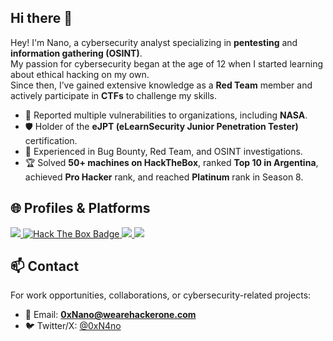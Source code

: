 ## Hi there 👋

Hey! I'm Nano, a cybersecurity analyst specializing in **pentesting** and **information gathering (OSINT)**.  
My passion for cybersecurity began at the age of 12 when I started learning about ethical hacking on my own.  
Since then, I’ve gained extensive knowledge as a **Red Team** member and actively participate in **CTFs** to challenge my skills.

- 🔐 Reported multiple vulnerabilities to organizations, including **NASA**.
- 🛡️ Holder of the **eJPT (eLearnSecurity Junior Penetration Tester)** certification.
- 🎯 Experienced in Bug Bounty, Red Team, and OSINT investigations.
- 🏆 Solved **50+ machines on HackTheBox**, ranked **Top 10 in Argentina**, achieved **Pro Hacker** rank, and reached **Platinum** rank in Season 8.

## 🌐 Profiles & Platforms

<p align="left">
  <a href="https://bugcrowd.com/0xNano" target="_blank">
    <img src="https://img.shields.io/badge/Bugcrowd-%23F26822.svg?&style=for-the-badge&logo=bugcrowd&logoColor=white" />
  </a>
  <a href="https://app.hackthebox.com/profile/54373" target="_blank">
    <img src="https://www.hackthebox.com/badge/image/54373" alt="Hack The Box Badge"/>
  </a>
  <a href="https://tryhackme.com/p/0xN4no" target="_blank">
    <img src="https://img.shields.io/badge/TryHackMe-%23FF0000.svg?&style=for-the-badge&logo=tryhackme&logoColor=white" />
  </a>
  <a href="https://hackerone.com/0xNano" target="_blank">
    <img src="https://img.shields.io/badge/HackerOne-%23000000.svg?&style=for-the-badge&logo=hackerone&logoColor=white" />
  </a>
</p>

## 📫 Contact

For work opportunities, collaborations, or cybersecurity-related projects:  

- 📧 Email: **0xNano@wearehackerone.com**  
- 🐦 Twitter/X: [@0xN4no](https://x.com/0xN4no)
